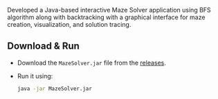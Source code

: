 Developed a Java-based interactive Maze Solver application using BFS algorithm along with backtracking with a graphical interface for maze creation, visualization, and solution tracing.

## Download & Run

- Download the `MazeSolver.jar` file from the [releases](https://github.com/Debangshu21/MazeSolver-mini/MazeSolver/releases).
- Run it using:

  ```bash
  java -jar MazeSolver.jar
